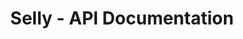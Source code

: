 ---
title: Selly - API Documentation

language_tabs: # must be one of https://git.io/vQNgJ
  - shell
  - ruby

includes:
  - introduction
  - authentication
  - pagination
  - orders
  - products
  - product_groups
  - errors
  - webhooks

search: true
---